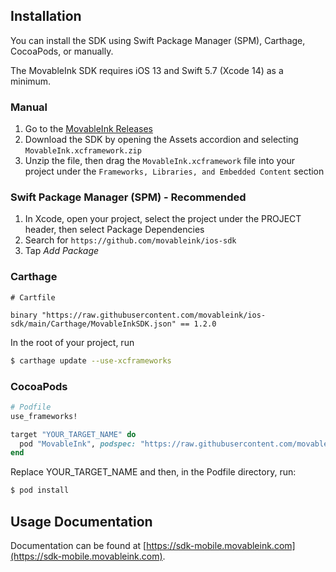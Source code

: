 ## Installation

You can install the SDK using Swift Package Manager (SPM), Carthage, CocoaPods, or manually.

The MovableInk SDK requires iOS 13 and Swift 5.7 (Xcode 14) as a minimum.

### Manual

1. Go to the [MovableInk Releases](https://github.com/movableink/ios-sdk/releases)
1. Download the SDK by opening the Assets accordion and selecting `MovableInk.xcframework.zip`
1. Unzip the file, then drag the `MovableInk.xcframework` file into your project under the `Frameworks, Libraries, and Embedded Content` section

### Swift Package Manager (SPM) - Recommended

1. In Xcode, open your project, select the project under the PROJECT header, then select Package Dependencies
1. Search for `https://github.com/movableink/ios-sdk`
1. Tap _Add Package_

### Carthage

```
# Cartfile

binary "https://raw.githubusercontent.com/movableink/ios-sdk/main/Carthage/MovableInkSDK.json" == 1.2.0
```

In the root of your project, run

```bash
$ carthage update --use-xcframeworks
```

### CocoaPods

```ruby
# Podfile
use_frameworks!

target "YOUR_TARGET_NAME" do
  pod "MovableInk", podspec: "https://raw.githubusercontent.com/movableink/ios-sdk/1.2.0/MovableInk.podspec"
end
```

Replace YOUR_TARGET_NAME and then, in the Podfile directory, run:

```bash
$ pod install
```

## Usage Documentation

Documentation can be found at [https://sdk-mobile.movableink.com](https://sdk-mobile.movableink.com).

